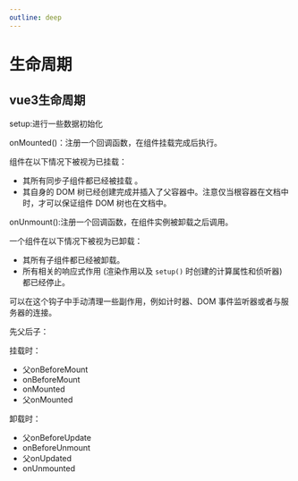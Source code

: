 ```yaml
---
outline: deep
---
```


# 生命周期

## vue3生命周期

setup:进行一些数据初始化

onMounted()：注册一个回调函数，在组件挂载完成后执行。

组件在以下情况下被视为已挂载：

- 其所有同步子组件都已经被挂载 。
- 其自身的 DOM 树已经创建完成并插入了父容器中。注意仅当根容器在文档中时，才可以保证组件 DOM 树也在文档中。

onUnmount():注册一个回调函数，在组件实例被卸载之后调用。

一个组件在以下情况下被视为已卸载：
- 其所有子组件都已经被卸载。
- 所有相关的响应式作用 (渲染作用以及 `setup()` 时创建的计算属性和侦听器) 都已经停止。

可以在这个钩子中手动清理一些副作用，例如计时器、DOM 事件监听器或者与服务器的连接。

先父后子：

挂载时：
* 父onBeforeMount
* onBeforeMount
* onMounted
* 父onMounted

卸载时：
* 父onBeforeUpdate
* onBeforeUnmount
* 父onUpdated
* onUnmounted